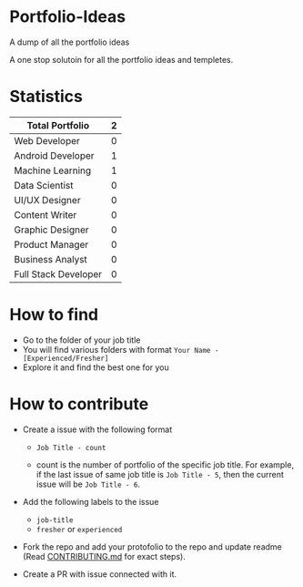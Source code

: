 # Portfolio-Ideas
A dump of all the portfolio ideas

A one stop solutoin for all the portfolio ideas and templetes.

# Statistics

| Total Portfolio | 2 |
| --- | --- |
| Web Developer | 0 |
| Android Developer | 1 |
| Machine Learning | 1 |
| Data Scientist | 0 |
| UI/UX Designer | 0 |
| Content Writer | 0 |
| Graphic Designer | 0 |
| Product Manager | 0 |
| Business Analyst | 0 |
| Full Stack Developer | 0 |    

# How to find 
- Go to the folder of your job title
- You will find various folders with format `Your Name - [Experienced/Fresher]`
- Explore it and find the best one for you

# How to contribute
- Create a issue with the following format
    - `Job Title - count`
    
    - count is the number of portfolio of the specific job title. For example, if the last issue of same job title is `Job Title - 5`, then the current issue will be `Job Title - 6`.

- Add the following labels to the issue
    - `job-title`
    - `fresher` or `experienced`

- Fork the repo and add your protofolio to the repo and update readme (Read [CONTRIBUTING.md](CONTRIBUTING.md) for exact steps).
- Create a PR with issue connected with it.

